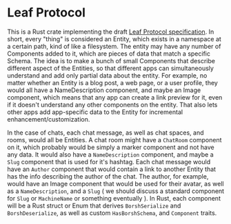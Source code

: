 # Leaf Protocol

This is a Rust crate implementing the draft [Leaf Protocol specification][lp].
In short, every "thing" is considered an Entity, which exists in a namespace at a certain path, kind of like a filesystem.
The entity may have any number of Components added to it, which are pieces of data that match a specific Schema.
The idea is to make a bunch of small Components that describe different aspect of the Entities, so that different apps can simultaneously understand and add only partial data about the entity.
For example, no matter whether an Entity is a blog post, a web page, or a user profile, they would all have a NameDescription component, and maybe an Image component, which means that any app can create a link preview for it, even if it doesn't understand any other components on the entity.
That also lets other apps add app-specific data to the Entity for incremental enhancement/customization.

In the case of chats, each chat message, as well as chat spaces, and rooms, would all be Entities.
A chat room might have a `ChatRoom` component on it, which probably would be simply a marker component and not have any data.
It would also have a `NameDescription` component, and maybe a `Slug` component that is used for it's hashtag.
Each chat message would have an `Author` component that would contain a link to another Entity that has the info describing the author of the chat. The author, for example, would have an Image component that would be used for their avatar, as well as a `NameDescription`, and a `Slug` ( we should discuss a standard component for `Slug` or `MachineName` or something eventually ).
In Rust, each component will be a Rust struct or Enum that derives `BorshSerialize` and `BorshDeserialize`, as well as custom `HasBorshSchema`, and `Component` traits.

[lp]: https://github.com/commune-os/agentic-fediverse/blob/main/leaf-protocol-draft.md
